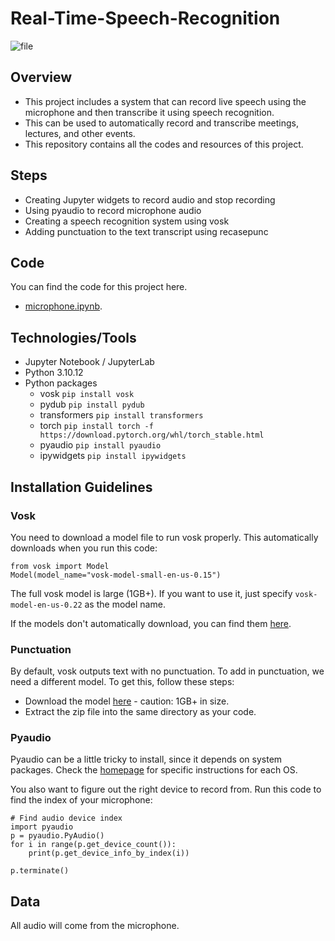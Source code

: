 # Real-Time-Speech-Recognition

![file](https://github.com/LasithaAmarasinghe/Real-Time-Speech-Recognition/assets/106037441/701d01e0-54aa-4156-8510-353ab5319441)

## Overview

* This project includes a system that can record live speech using the microphone and then transcribe it using speech recognition.  
* This can be used to automatically record and transcribe meetings, lectures, and other events.
* This repository contains all the codes and resources of this project.

## Steps

* Creating Jupyter widgets to record audio and stop recording
* Using pyaudio to record microphone audio
* Creating a speech recognition system using vosk
* Adding punctuation to the text transcript using recasepunc

## Code

You can find the code for this project here.
* [microphone.ipynb](https://github.com/LasithaAmarasinghe/Real-Time-Speech-Recognition/blob/main/microphone.ipynb).

## Technologies/Tools

* Jupyter Notebook / JupyterLab
* Python 3.10.12
* Python packages
    * vosk `pip install vosk`
    * pydub `pip install pydub`
    * transformers `pip install transformers`
    * torch `pip install torch -f https://download.pytorch.org/whl/torch_stable.html`
    * pyaudio `pip install pyaudio`
    * ipywidgets `pip install ipywidgets`

## Installation Guidelines

### Vosk

You need to download a model file to run vosk properly.  This automatically downloads when you run this code:

```
from vosk import Model
Model(model_name="vosk-model-small-en-us-0.15")
```

The full vosk model is large (1GB+).  If you want to use it, just specify `vosk-model-en-us-0.22` as the model name.

If the models don't automatically download, you can find them [here](https://alphacephei.com/vosk/models).

### Punctuation

By default, vosk outputs text with no punctuation.  To add in punctuation, we need a different model.  To get this, follow these steps:

* Download the model [here](https://alphacephei.com/vosk/models/vosk-recasepunc-en-0.22.zip) - caution: 1GB+ in size.
* Extract the zip file into the same directory as your code.

### Pyaudio

Pyaudio can be a little tricky to install, since it depends on system packages.  Check the [homepage](http://people.csail.mit.edu/hubert/pyaudio/) for specific instructions for each OS.

You also want to figure out the right device to record from.  Run this code to find the index of your microphone:

```
# Find audio device index
import pyaudio
p = pyaudio.PyAudio()
for i in range(p.get_device_count()):
    print(p.get_device_info_by_index(i))

p.terminate()
```


## Data

All audio will come from the microphone.
